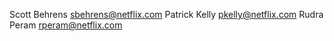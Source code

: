 Scott Behrens <sbehrens@netflix.com>
Patrick Kelly <pkelly@netflix.com>
Rudra Peram <rperam@netflix.com>
